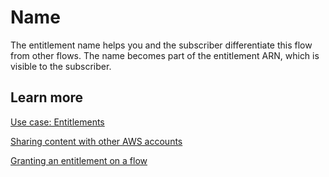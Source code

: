 # Name<a name="hp-entitlement-name"></a>

The entitlement name helps you and the subscriber differentiate this flow from other flows\. The name becomes part of the entitlement ARN, which is visible to the subscriber\.

## Learn more<a name="hp-entitlement-name-learn"></a>

[Use case: Entitlements](https://docs.aws.amazon.com/mediaconnect/latest/ug/use-cases-entitlements.html?icmpid=docs_mediaconnect_help_panel)

[Sharing content with other AWS accounts](https://docs.aws.amazon.com/mediaconnect/latest/ug/entitlements-originator.html?icmpid=docs_mediaconnect_help_panel)

[Granting an entitlement on a flow](https://docs.aws.amazon.com/mediaconnect/latest/ug/entitlements-grant.html?icmpid=docs_mediaconnect_help_panel)